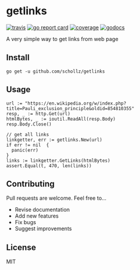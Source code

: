 # getlinks

[![travis](https://travis-ci.org/schollz/getlinks.svg?branch=master)](https://travis-ci.org/schollz/getlinks) 
[![go report card](https://goreportcard.com/badge/github.com/schollz/getlinks)](https://goreportcard.com/report/github.com/schollz/getlinks) 
[![coverage](https://img.shields.io/badge/coverage-87%25-brightgreen.svg)](https://gocover.io/github.com/schollz/getlinks)
[![godocs](https://godoc.org/github.com/schollz/getlinks?status.svg)](https://godoc.org/github.com/schollz/getlinks) 

A very simple way to get links from web page

## Install

```
go get -u github.com/schollz/getlinks
```

## Usage 

```golang
url := "https://en.wikipedia.org/w/index.php?title=Pauli_exclusion_principle&oldid=854810355"
resp, _ := http.Get(url)
htmlBytes, _ := ioutil.ReadAll(resp.Body)
resp.Body.Close()

// get all links
linkgetter, err := getlinks.New(url)
if err != nil  {
  panic(err)
}
links := linkgetter.GetLinks(htmlBytes)
assert.Equal(t, 470, len(links))
```


## Contributing

Pull requests are welcome. Feel free to...

- Revise documentation
- Add new features
- Fix bugs
- Suggest improvements

## License

MIT
